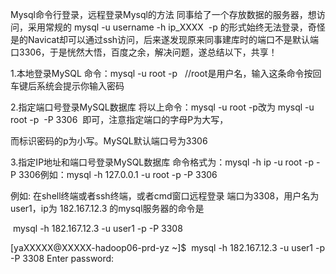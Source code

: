 Mysql命令行登录，远程登录Mysql的方法
同事给了一个存放数据的服务器，想访问，采用常规的 mysql -u username -h ip_XXXX  -p 的形式始终无法登录，奇怪是的Navicat却可以通过ssh访问，后来遂发现原来同事建库时的端口不是默认端口3306，于是恍然大悟，百度之余，解决问题，遂总结以下，共享！

1.本地登录MySQL
命令：mysql -u root -p   //root是用户名，输入这条命令按回车键后系统会提示你输入密码


2.指定端口号登录MySQL数据库
将以上命令：mysql -u root -p改为 mysql -u root -p  -P 3306  即可，注意指定端口的字母P为大写，

而标识密码的p为小写。MySQL默认端口号为3306
 

3.指定IP地址和端口号登录MySQL数据库
命令格式为：mysql -h ip -u root -p -P 3306例如：mysql -h 127.0.0.1 -u root -p -P 3306


例如: 在shell终端或者ssh终端，或者cmd窗口远程登录 端口为3308，用户名为user1，ip为 182.167.12.3 的mysql服务器的命令是

 mysql -h 182.167.12.3 -u user1 -p -P 3308

[yaXXXXX@XXXXX-hadoop06-prd-yz ~]$  mysql -h 182.167.12.3 -u user1 -p -P 3308
Enter password: 
